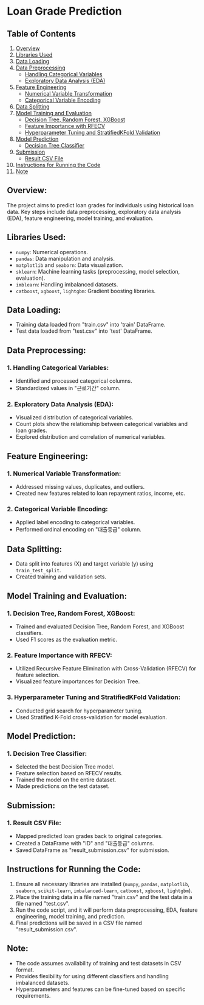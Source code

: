 # Loan Grade Prediction
## Table of Contents

1. [Overview](#overview)
2. [Libraries Used](#libraries-used)
3. [Data Loading](#data-loading)
4. [Data Preprocessing](#data-preprocessing)
    - [Handling Categorical Variables](#handling-categorical-variables)
    - [Exploratory Data Analysis (EDA)](#exploratory-data-analysis-eda)
5. [Feature Engineering](#feature-engineering)
    - [Numerical Variable Transformation](#numerical-variable-transformation)
    - [Categorical Variable Encoding](#categorical-variable-encoding)
6. [Data Splitting](#data-splitting)
7. [Model Training and Evaluation](#model-training-and-evaluation)
    - [Decision Tree, Random Forest, XGBoost](#decision-tree-random-forest-xgboost)
    - [Feature Importance with RFECV](#feature-importance-with-rfecv)
    - [Hyperparameter Tuning and StratifiedKFold Validation](#hyperparameter-tuning-and-stratifiedkfold-validation)
8. [Model Prediction](#model-prediction)
    - [Decision Tree Classifier](#decision-tree-classifier)
9. [Submission](#submission)
    - [Result CSV File](#result-csv-file)
10. [Instructions for Running the Code](#instructions-for-running-the-code)
11. [Note](#note)

## Overview:

The project aims to predict loan grades for individuals using historical loan data. Key steps include data preprocessing, exploratory data analysis (EDA), feature engineering, model training, and evaluation.

## Libraries Used:

- `numpy`: Numerical operations.
- `pandas`: Data manipulation and analysis.
- `matplotlib` and `seaborn`: Data visualization.
- `sklearn`: Machine learning tasks (preprocessing, model selection, evaluation).
- `imblearn`: Handling imbalanced datasets.
- `catboost`, `xgboost`, `lightgbm`: Gradient boosting libraries.

## Data Loading:

- Training data loaded from "train.csv" into 'train' DataFrame.
- Test data loaded from "test.csv" into 'test' DataFrame.

## Data Preprocessing:

### 1. Handling Categorical Variables:
- Identified and processed categorical columns.
- Standardized values in "근로기간" column.

### 2. Exploratory Data Analysis (EDA):
- Visualized distribution of categorical variables.
- Count plots show the relationship between categorical variables and loan grades.
- Explored distribution and correlation of numerical variables.

## Feature Engineering:

### 1. Numerical Variable Transformation:
- Addressed missing values, duplicates, and outliers.
- Created new features related to loan repayment ratios, income, etc.

### 2. Categorical Variable Encoding:
- Applied label encoding to categorical variables.
- Performed ordinal encoding on "대출등급" column.

## Data Splitting:

- Data split into features (X) and target variable (y) using `train_test_split`.
- Created training and validation sets.

## Model Training and Evaluation:

### 1. Decision Tree, Random Forest, XGBoost:
- Trained and evaluated Decision Tree, Random Forest, and XGBoost classifiers.
- Used F1 scores as the evaluation metric.

### 2. Feature Importance with RFECV:
- Utilized Recursive Feature Elimination with Cross-Validation (RFECV) for feature selection.
- Visualized feature importances for Decision Tree.

### 3. Hyperparameter Tuning and StratifiedKFold Validation:
- Conducted grid search for hyperparameter tuning.
- Used Stratified K-Fold cross-validation for model evaluation.

## Model Prediction:

### 1. Decision Tree Classifier:
- Selected the best Decision Tree model.
- Feature selection based on RFECV results.
- Trained the model on the entire dataset.
- Made predictions on the test dataset.

## Submission:

### 1. Result CSV File:
- Mapped predicted loan grades back to original categories.
- Created a DataFrame with "ID" and "대출등급" columns.
- Saved DataFrame as "result_submission.csv" for submission.

## Instructions for Running the Code:

1. Ensure all necessary libraries are installed (`numpy`, `pandas`, `matplotlib`, `seaborn`, `scikit-learn`, `imbalanced-learn`, `catboost`, `xgboost`, `lightgbm`).
2. Place the training data in a file named "train.csv" and the test data in a file named "test.csv".
3. Run the code script, and it will perform data preprocessing, EDA, feature engineering, model training, and prediction.
4. Final predictions will be saved in a CSV file named "result_submission.csv".

## Note:

- The code assumes availability of training and test datasets in CSV format.
- Provides flexibility for using different classifiers and handling imbalanced datasets.
- Hyperparameters and features can be fine-tuned based on specific requirements.


